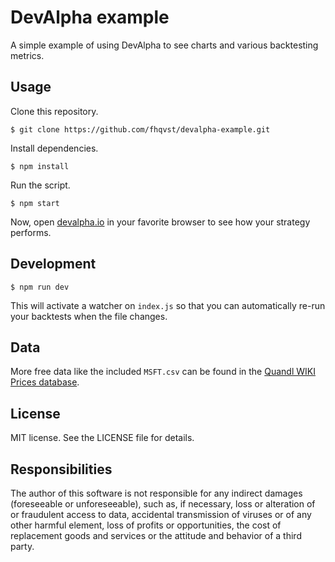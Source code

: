 # DevAlpha example

A simple example of using DevAlpha to see charts and various backtesting metrics.

## Usage

Clone this repository.

`$ git clone https://github.com/fhqvst/devalpha-example.git`

Install dependencies.

`$ npm install`

Run the script.

`$ npm start`

Now, open [devalpha.io](https://devalpha.io) in your favorite browser to see how your strategy performs.

## Development

`$ npm run dev`

This will activate a watcher on `index.js` so that you can automatically re-run your backtests when the file changes.

## Data

More free data like the included `MSFT.csv` can be found in the [Quandl WIKI Prices database](https://www.quandl.com/databases/WIKIP).

## License

MIT license. See the LICENSE file for details.

## Responsibilities

The author of this software is not responsible for any indirect damages (foreseeable or unforeseeable), such as, if necessary, loss or alteration of or fraudulent access to data, accidental transmission of viruses or of any other harmful element, loss of profits or opportunities, the cost of replacement goods and services or the attitude and behavior of a third party.
